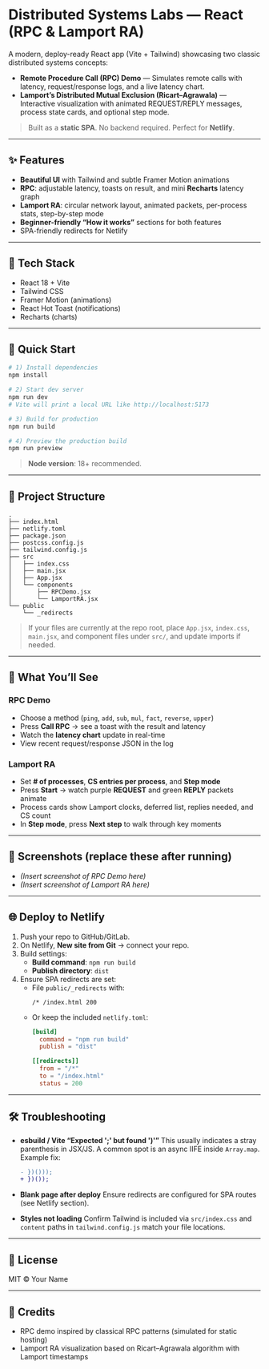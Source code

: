 # Distributed Systems Labs — React (RPC & Lamport RA)

A modern, deploy-ready React app (Vite + Tailwind) showcasing two classic distributed systems concepts:

- **Remote Procedure Call (RPC) Demo** — Simulates remote calls with latency, request/response logs, and a live latency chart.
- **Lamport’s Distributed Mutual Exclusion (Ricart–Agrawala)** — Interactive visualization with animated REQUEST/REPLY messages, process state cards, and optional step mode.

> Built as a **static SPA**. No backend required. Perfect for **Netlify**.

---

## ✨ Features

- **Beautiful UI** with Tailwind and subtle Framer Motion animations
- **RPC**: adjustable latency, toasts on result, and mini **Recharts** latency graph
- **Lamport RA**: circular network layout, animated packets, per-process stats, step-by-step mode
- **Beginner-friendly “How it works”** sections for both features
- SPA-friendly redirects for Netlify

---

## 🧰 Tech Stack

- React 18 + Vite
- Tailwind CSS
- Framer Motion (animations)
- React Hot Toast (notifications)
- Recharts (charts)

---

## 🚀 Quick Start

```bash
# 1) Install dependencies
npm install

# 2) Start dev server
npm run dev
# Vite will print a local URL like http://localhost:5173

# 3) Build for production
npm run build

# 4) Preview the production build
npm run preview
```

> **Node version**: 18+ recommended.

---

## 📁 Project Structure

```
.
├── index.html
├── netlify.toml
├── package.json
├── postcss.config.js
├── tailwind.config.js
├── src
│   ├── index.css
│   ├── main.jsx
│   ├── App.jsx
│   └── components
│       ├── RPCDemo.jsx
│       └── LamportRA.jsx
└── public
    └── _redirects
```

> If your files are currently at the repo root, place `App.jsx`, `index.css`, `main.jsx`, and component files under `src/`, and update imports if needed.

---

## 🧪 What You’ll See

### RPC Demo
- Choose a method (`ping`, `add`, `sub`, `mul`, `fact`, `reverse`, `upper`)
- Press **Call RPC** → see a toast with the result and latency
- Watch the **latency chart** update in real-time
- View recent request/response JSON in the log

### Lamport RA
- Set **# of processes**, **CS entries per process**, and **Step mode**
- Press **Start** → watch purple **REQUEST** and green **REPLY** packets animate
- Process cards show Lamport clocks, deferred list, replies needed, and CS count
- In **Step mode**, press **Next step** to walk through key moments

---

## 📸 Screenshots (replace these after running)

- *(Insert screenshot of RPC Demo here)*
- *(Insert screenshot of Lamport RA here)*

---

## 🌐 Deploy to Netlify

1. Push your repo to GitHub/GitLab.
2. On Netlify, **New site from Git** → connect your repo.
3. Build settings:
   - **Build command**: `npm run build`
   - **Publish directory**: `dist`
4. Ensure SPA redirects are set:
   - File `public/_redirects` with:
     ```
     /* /index.html 200
     ```
   - Or keep the included `netlify.toml`:
     ```toml
     [build]
       command = "npm run build"
       publish = "dist"

     [[redirects]]
       from = "/*"
       to = "/index.html"
       status = 200
     ```

---

## 🛠️ Troubleshooting

- **esbuild / Vite “Expected ';' but found ')'”**
  This usually indicates a stray parenthesis in JSX/JS. A common spot is an async IIFE inside `Array.map`. Example fix:
  ```diff
  - })()));
  + })());
  ```

- **Blank page after deploy**
  Ensure redirects are configured for SPA routes (see Netlify section).

- **Styles not loading**
  Confirm Tailwind is included via `src/index.css` and `content` paths in `tailwind.config.js` match your file locations.

---

## 🧾 License

MIT © Your Name

---

## 🙌 Credits

- RPC demo inspired by classical RPC patterns (simulated for static hosting)
- Lamport RA visualization based on Ricart–Agrawala algorithm with Lamport timestamps
